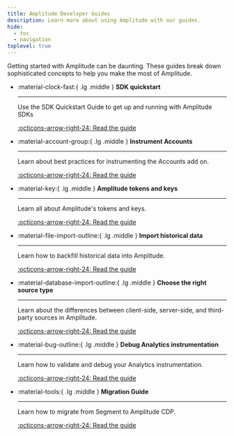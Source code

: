 ```yaml
---
title: Amplitude Developer Guides
description: Learn more about using Amplitude with our guides.
hide:
  - toc
  - navigation
toplevel: true
---
```


Getting started with Amplitude can be daunting. These guides break down sophisticated concepts to help you make the most of Amplitude. 

<div class="grid cards" markdown>

- :material-clock-fast:{ .lg .middle } __SDK quickstart__

    ---

    Use the SDK Quickstart Guide to get up and running with Amplitude SDKs 

    [:octicons-arrow-right-24: Read the guide](../data/sdks/sdk-quickstart/)

- :material-account-group:{ .lg .middle } __Instrument Accounts__

    ---

    Learn about best practices for instrumenting the Accounts add on.

    [:octicons-arrow-right-24: Read the guide](../guides/accounts-instrumentation-guide)

- :material-key:{ .lg .middle } __Amplitude tokens and keys__

    ---

    Learn all about Amplitude's tokens and keys.

    [:octicons-arrow-right-24: Read the guide](../guides/amplitude-keys-guide)

- :material-file-import-outline:{ .lg .middle } __Import historical data__

    ---

    Learn how to backfill historical data into Amplitude. 

    [:octicons-arrow-right-24: Read the guide](../analytics/data-backfill-guide/)

- :material-database-import-outline:{ .lg .middle } __Choose the right source type__

    ---

    Learn about the differences between client-side, server-side, and third-party sources in Amplitude. 

    [:octicons-arrow-right-24: Read the guide](../data/sources/client-side-vs-server-side/)

- :material-bug-outline:{ .lg .middle } __Debug Analytics instrumentation__

    ---

    Learn how to validate and debug your Analytics instrumentation.  

    [:octicons-arrow-right-24: Read the guide](../data/debugger)

- :material-tools:{ .lg .middle } __Migration Guide__

    ---

    Learn how to migrate from Segment to Amplitude CDP.  

    [:octicons-arrow-right-24: Read the guide](../guides/segment-migration-guide)

</div>